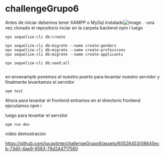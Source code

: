 # challengeGrupo6
Antes de iniciar debemos tener XAMPP o MySql instalado![image](https://github.com/lucastinte/challengeGrupo6/assets/60526453/d50b62f4-a11c-4ad2-a4f5-01da92733e42)
.
-una vez clonado el repositorio inciar en la carpeta backend npm i
luego
```
npx sequelize-cli db:create

npx sequelize-cli db:migrate --name create-genders
npx sequelize-cli db:migrate --name create-professions
npx sequelize-cli db:migrate --name create-applicants

npx sequelize-cli db:seed:all


```
en envexample ponemos el nuestro puerto para levantar nuestro servidor
y finalmente levantamos el servidor

`npm test`

Ahora para levantar el frontend
entramos en el directorio frontend
ejecutamos 
npm i

luego para levantar el servidor

`npm run dev`

video demostracion

https://github.com/lucastinte/challengeGrupo6/assets/60526453/08645ecb-73d0-4ae9-9583-79d244717560

